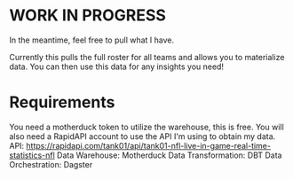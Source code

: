 # WORK IN PROGRESS

In the meantime, feel free to pull what I have.

Currently this pulls the full roster for all teams and allows you to materialize data. You can then use this data for any insights you need!

# Requirements
You need a motherduck token to utilize the warehouse, this is free.
You will also need a RapidAPI account to use the API I'm using to obtain my data.
API: https://rapidapi.com/tank01/api/tank01-nfl-live-in-game-real-time-statistics-nfl
Data Warehouse: Motherduck
Data Transformation: DBT
Data Orchestration: Dagster
